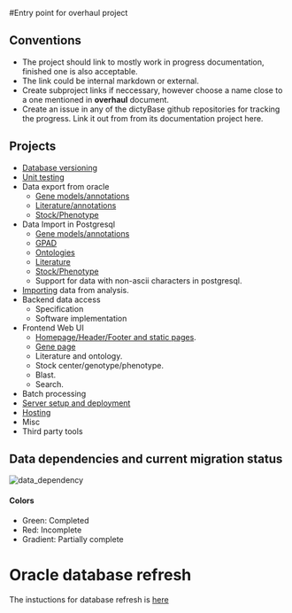 #Entry point for overhaul project
## Conventions
+ The project should link to mostly work in progress documentation, finished one is also acceptable.
+ The link could be internal markdown or external.
+ Create subproject links if neccessary, however choose a name close to a one mentioned in __overhaul__ document.
+ Create an issue in any of the dictyBase github repositories for tracking the
  progress. Link it out from from its documentation project here.

## Projects
* [Database versioning](/DB-versioning.md)
* [Unit testing](/Unit-testing.md)
* Data export from oracle
    * [Gene models/annotations](Gene-models-export.md)
    * [Literature/annotations](Literature-annotations.md)
    * [Stock/Phenotype](Stock-Export.md)
* Data Import in Postgresql
    * [Gene models/annotations](Gene-models-import.md)
    * [GPAD](GPAD-Import.md)
    * [Ontologies](Ontology-import.md)
    * [Literature](Literature-import.md)
    * [Stock/Phenotype](Stock-Import.md) 
    * Support for data with non-ascii characters in postgresql.
* [Importing](Import-analysis.md) data from analysis.
* Backend data access
    * Specification
    * Software implementation
* Frontend Web UI
    * [Homepage/Header/Footer and static pages](Homepage-header-footer.md).
    * [Gene page](Genepage.md)
    * Literature and ontology.
    * Stock center/genotype/phenotype.
    * Blast.
    * Search.
* Batch processing
* [Server setup and deployment](Server-setup.md)
* [Hosting](Hosting.md)
* Misc
* Third party tools

## Data dependencies and current migration status

![data_dependency](https://cloud.githubusercontent.com/assets/48740/6073492/b3ac845e-ad74-11e4-9a2e-268ba0fdea6e.png)


#### Colors
* Green: Completed
* Red: Incomplete
* Gradient: Partially complete

 
# Oracle database refresh
The instuctions for database refresh is [here](Oracle-database-sync.md)

